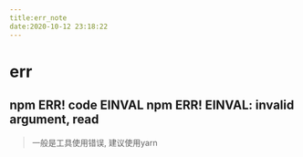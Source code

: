 ```yaml
---
title:err_note 
date:2020-10-12 23:18:22 
---
```




# err



## npm ERR! code EINVAL npm ERR! EINVAL: invalid argument, read

> 一般是工具使用错误, 建议使用yarn

